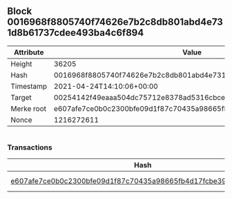 ## Block 0016968f8805740f74626e7b2c8db801abd4e731d8b61737cdee493ba4c6f894

Attribute | Value
--- | ---
Height | 36205
Hash | 0016968f8805740f74626e7b2c8db801abd4e731d8b61737cdee493ba4c6f894
Timestamp | 2021-04-24T14:10:06+00:00
Target | 00254142f49eaaa504dc75712e8378ad5316cbcead634704b3734b6271167cc4
Merke root | e607afe7ce0b0c2300bfe09d1f87c70435a98665fb4d17fcbe393002582daff7
Nonce | 1216272611

```

```

### Transactions

Hash | Amount
--- | ---
[e607afe7ce0b0c2300bfe09d1f87c70435a98665fb4d17fcbe393002582daff7](e607afe7ce0b0c2300bfe09d1f87c70435a98665fb4d17fcbe393002582daff7.md) | 10.00000000 SKEPTI 
